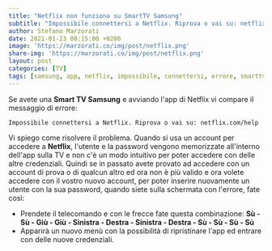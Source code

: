 ```yaml
---
title: "Netflix non funziona su SmartTV Samsung"
subtitle: "Impossibile connettersi a Netflix. Riprova o vai su: netflix.com/help"
author: Stefano Marzorati
date: 2021-01-23 08:15:00 +0200
image: 'https://marzorati.co/img/post/netflix.png'
share-img: 'https://marzorati.co/img/post/netflix.png'
layout: post
categories: [TV]
tags: [samsung, app, netflix, impossibile, connettersi, errore, smarttv]
---
```

Se avete una **Smart TV Samsung** e avviando l'app di Netflix vi compare il messaggio di errore:   

	Impossibile connettersi a Netflix. Riprova o vai su: netflix.com/help
	
Vi spiego come risolvere il problema.
Quando si usa un account per accedere a **Netflix**, l'utente e la password vengono memorizzate all'interno dell'app sulla TV e non c'è un modo intuitivo per poter accedere con delle altre credenziali.
Quindi se in passato avete provato ad accedere con un account di prova o di qualcun altro ed ora non è più valido e ora volete accedere con il vostro nuovo account, per poter inserire nuovamente un utente con la sua password, quando siete sulla schermata con l'errore, fate così:   

- Prendete il telecomando e con le frecce fate questa combinazione: **Sù - Sù - Giù - Giù - Sinistra - Destra - Sinistra - Destra - Sù - Sù - Sù - Sù**
- Apparirà un nuovo menù con la possibilità di ripristinare l'app ed entrare con delle nuove credenziali.